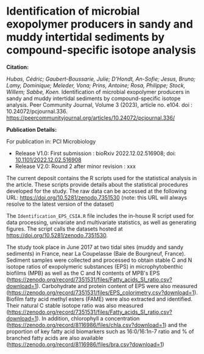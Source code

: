 # Identification of microbial exopolymer producers in sandy and muddy intertidal sediments by compound-specific isotope analysis

**Citation:**

*Hubas, Cédric; Gaubert-Boussarie, Julie; D’Hondt, An-Sofie; Jesus, Bruno; Lamy, Dominique; Meleder, Vona; Prins, Antoine; Rosa, Philippe; Stock, Willem; Sabbe, Koen.* Identification of microbial exopolymer producers in sandy and muddy intertidal sediments by compound-specific isotope analysis. Peer Community Journal, Volume 3 (2023), article no. e104. doi : 10.24072/pcjournal.336. https://peercommunityjournal.org/articles/10.24072/pcjournal.336/


**Publication Details:**  

For publication in: PCI Microbiology
- Release V1.0: First submission : bioRxiv 2022.12.02.516908; doi: [10.1101/2022.12.02.516908](https://doi.org/10.1101/2022.12.02.516908)
- Release V2.0: Round 2 after minor revision : xxx

The current deposit contains the R scripts used for the statistical analysis in the article. These scripts provide details about the statistical procedures developed for the study. The raw data can be accessed at the following URL: https://doi.org/10.5281/zenodo.7351530 (note: this URL will always resolve to the latest version of the dataset)

The `Identification_EPS_CSIA.R` file includes the in-house R script used for data processing, univariate and multivariate statistics, as well as generating figures. The script calls the datasets hosted at https://doi.org/10.5281/zenodo.7351530.

The study took place in June 2017 at two tidal sites (muddy and sandy sediments) in France, near La Coupelasse (Baie de Bourgneuf, France). Sediment samples were collected and processed to obtain stable C and N isotope ratios of exopolymeric substances (EPS) in microphytobenthic biofilms (MPB) as well as the C and N contents of MPB's EPS (https://zenodo.org/record/7351531/files/Fatty_acids_SI_ratio.csv?download=1). Carbohydrate and protein content of EPS were also measured (https://zenodo.org/record/7351531/files/EPS_colorimetry.csv?download=1). Biofilm fatty acid methyl esters (FAME) were also extracted and identified. Their natural C stable isotope ratio was also measured (https://zenodo.org/record/7351531/files/Fatty_acids_SI_ratio.csv?download=1). In addition, chlorophyll a concentration (https://zenodo.org/record/8116986/files/chla.csv?download=1) and the proportion of key fatty acid biomarkers such as 16:0/16:1n-7 ratio and % of branched fatty acids are also available (https://zenodo.org/record/8116986/files/bra.csv?download=1)
